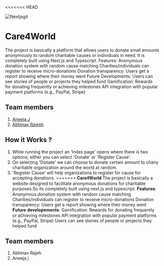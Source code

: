 <<<<<<< HEAD

![Nextjsgit](https://github.com/user-attachments/assets/d276960c-bfd6-4b41-8ea3-3daa52a0c027)




# Care4World
The project is basically a platform that allows users to donate small amounts anonymously to random charitable causes or individuals in need. It is completely built using Next.js and Typescript.
Features:
Anonymous donation system with random cause matching
Charities/individuals can register to receive micro-donations
Donation transparency: Users get a report showing where their money went
Future Developments:
Users can see stories of people or projects they helped fund
Gamification: Rewards for donating frequently or achieving milestones
API integration with popular payment platforms (e.g., PayPal, Stripe)
## Team members
1. [Aneeja J](https://github.com/Aneeja55)
2. [Abhinav Rajesh](https://github.com/abhinav-rajesh)
## How it Works ?
1. While running the project an 'Index page' opens where there is two options; either you can select 'Donate' or 'Register Cause'.
2. On selecting 'Donate' we can choose to donate certain amount to  chany charitable organization around the world at random.
3. 'Register Cause' will help organizations to register for cause for accepting donations.
=======
𝐂𝐚𝐫𝐞𝟒𝐖𝐨𝐫𝐥𝐝
The project is basically a website designed to facilitate anonymous donations for charitable purposes.So its completely built using next.js and typescript.
𝐅𝐞𝐚𝐭𝐮𝐫𝐞𝐬:
Anonymous donation system with random cause matching
Charities/individuals can register to receive micro-donations
Donation transparency: Users get a report showing where their money went
𝐅𝐮𝐭𝐮𝐫𝐞 𝐝𝐞𝐯𝐞𝐥𝐨𝐩𝐞𝐦𝐞𝐧𝐭𝐬:
Gamification: Rewards for donating frequently or achieving milestones
API integration with popular payment platforms (e.g., PayPal, Stripe)
Users can see stories of people or projects they helped fund
## Team members
1. Abhinav Rajeh
2. Aneeja j
